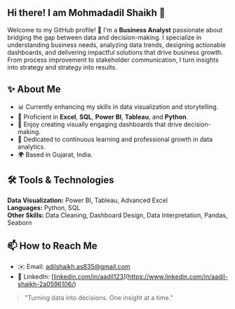 ## Hi there! I am Mohmadadil Shaikh 👋

Welcome to my GitHub profile! 🚀 I'm a **Business Analyst** passionate about bridging the gap between data and decision-making. I specialize in understanding business needs, analyzing data trends, designing actionable dashboards, and delivering impactful solutions that drive business growth.
From process improvement to stakeholder communication, I turn insights into strategy and strategy into results.

## ✨ About Me

- 📊 Currently enhancing my skills in data visualization and storytelling.
- 🧠 Proficient in **Excel**, **SQL**, **Power BI**, **Tableau**, and **Python**.
- 🎨 Enjoy creating visually engaging dashboards that drive decision-making.
- 🎯 Dedicated to continuous learning and professional growth in data analytics.
- 🌍 Based in Gujarat, India.

## 🛠 Tools & Technologies

**Data Visualization:** Power BI, Tableau, Advanced Excel  
**Languages:** Python, SQL  
**Other Skills:** Data Cleaning, Dashboard Design, Data Interpretation, Pandas, Seaborn  

## 📫 How to Reach Me

- ✉️ Email: adilshaikh.as835@gmail.com  
- 💼 LinkedIn: [[linkedin.com/in/aadil123](https://linkedin.com/in/aadil123)](https://www.linkedin.com/in/aadil-shaikh-2a0596106/)


> "Turning data into decisions. One insight at a time."
